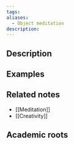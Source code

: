 ```yaml
---
tags: 
aliases:
  - Object meditation
description:
---
```


## Description


## Examples 


## Related notes 
- [[Meditation]]
- [[Creativity]]

## Academic roots
